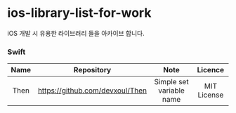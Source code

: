 # ios-library-list-for-work
iOS 개발 시 유용한 라이브러리 들을 아카이브 합니다.

### Swift
| Name | Repository | Note | Licence |
|:------:|:-----------:|:---------:|:---------:|
| Then | https://github.com/devxoul/Then | Simple set variable name |  MIT License |
